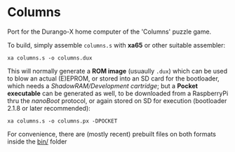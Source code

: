 # Columns
Port for the Durango-X home computer of the 'Columns' puzzle game.

To build, simply assemble `columns.s` with **xa65** or other suitable assembler:
```
xa columns.s -o columns.dux
```
This will normally generate a **ROM image** (usuaully `.dux`) which can be used to blow an actual (E)EPROM, or stored into an SD card for the bootloader, which needs a _ShadowRAM/Development cartridge_; but a **Pocket executable** can be generated as well, to be downloaded from a RaspberryPi thru the _nanoBoot_ protocol, or again stored on SD for execution (bootloader 2.1.8 or later recommended):
```
xa columns.s -o columns.px -DPOCKET
```

For convenience, there are (mostly recent) prebuilt files on both formats inside the [bin/](bin) folder
